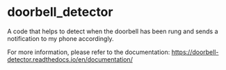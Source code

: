 # doorbell_detector
A code that helps to detect when the doorbell has been rung and sends a notification to my phone
accordingly.

For more information, please refer to the documentation: https://doorbell-detector.readthedocs.io/en/documentation/